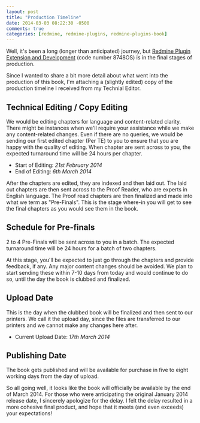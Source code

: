 ```yaml
---
layout: post
title: "Production Timeline"
date: 2014-03-03 08:22:30 -0500
comments: true
categories: [redmine, redmine-plugins, redmine-plugins-book]
---
```


Well, it's been a long (longer than anticipated) journey, but [Redmine Plugin Extension and Development](http://www.packtpub.com/redmine-plugin-extension-and-development/book) (code number 8748OS) is in the final stages of production.

Since I wanted to share a bit more detail about what went into the production of this book, I'm attaching a (slightly edited) copy of the production timeline I received from my Technial Editor.

<!-- more -->

## Technical Editing / Copy Editing

We would be editing chapters for language and content-related clarity. There might be instances when we'll require your assistance while we make any content-related changes. Even if there are no queries, we would be sending our first edited chapter (Per TE) to you to ensure that you are happy with the quality of editing. When chapter are sent across to you, the expected turnaround time will be 24 hours per chapter.

* Start of Editing: *21st February 2014*
* End of Editing: *6th March 2014*

After the chapters  are edited, they are indexed  and then laid out. The laid out chapters are then sent across to the Proof Reader, who are experts in English language. The Proof read chapters are then finalized and made into what we term as "Pre-Finals". This is the stage where-in you will get to see the final chapters as you would see them in the book.

## Schedule for Pre-finals

2 to 4 Pre-Finals will be sent across to you in a batch. The expected turnaround time will be 24 hours for a batch of two chapters.

At this stage, you'll be expected to just go through the chapters and provide feedback, if any. Any major content changes should be avoided. We plan to start sending these within 7-10 days from today and would continue to do so, until the day the book is clubbed and finalized.

## Upload Date

This is the day when the clubbed book will be finalized and then sent to our printers. We call it the upload day, since the files are transferred to our printers and we cannot make any changes here after.

* Current Upload Date: *17th March 2014*

## Publishing Date

The book gets published and will be available for purchase in five to eight working days from the day of upload.

So all going well, it looks like the book will officially be available by the end of March 2014. For those who were anticipating the original January 2014 release date, I sincerely apologize for the delay. I felt the delay resulted in a more cohesive final product, and hope that it meets (and even exceeds) your expectations!